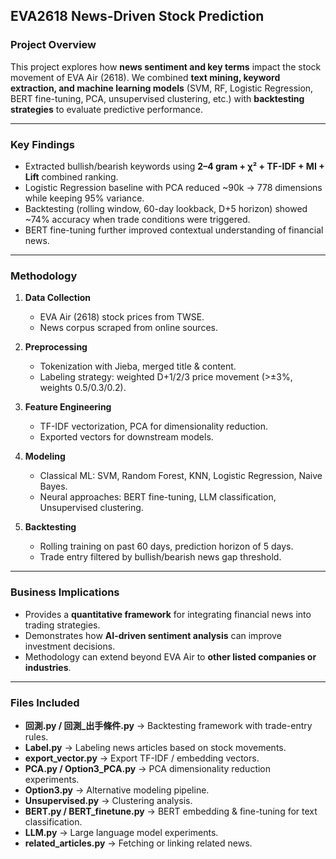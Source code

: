 ## EVA2618 News-Driven Stock Prediction

### Project Overview

This project explores how **news sentiment and key terms** impact the stock movement of EVA Air (2618).
We combined **text mining, keyword extraction, and machine learning models** (SVM, RF, Logistic Regression, BERT fine-tuning, PCA, unsupervised clustering, etc.) with **backtesting strategies** to evaluate predictive performance.

---

### Key Findings

* Extracted bullish/bearish keywords using **2–4 gram + χ² + TF-IDF + MI + Lift** combined ranking.
* Logistic Regression baseline with PCA reduced ~90k → 778 dimensions while keeping 95% variance.
* Backtesting (rolling window, 60-day lookback, D+5 horizon) showed ~74% accuracy when trade conditions were triggered.
* BERT fine-tuning further improved contextual understanding of financial news.

---

### Methodology

1. **Data Collection**

   * EVA Air (2618) stock prices from TWSE.
   * News corpus scraped from online sources.

2. **Preprocessing**

   * Tokenization with Jieba, merged title & content.
   * Labeling strategy: weighted D+1/2/3 price movement (>±3%, weights 0.5/0.3/0.2).

3. **Feature Engineering**

   * TF-IDF vectorization, PCA for dimensionality reduction.
   * Exported vectors for downstream models.

4. **Modeling**

   * Classical ML: SVM, Random Forest, KNN, Logistic Regression, Naive Bayes.
   * Neural approaches: BERT fine-tuning, LLM classification, Unsupervised clustering.

5. **Backtesting**

   * Rolling training on past 60 days, prediction horizon of 5 days.
   * Trade entry filtered by bullish/bearish news gap threshold.

---

### Business Implications

* Provides a **quantitative framework** for integrating financial news into trading strategies.
* Demonstrates how **AI-driven sentiment analysis** can improve investment decisions.
* Methodology can extend beyond EVA Air to **other listed companies or industries**.

---

### Files Included

* **回測.py / 回測_出手條件.py** → Backtesting framework with trade-entry rules.
* **Label.py** → Labeling news articles based on stock movements.
* **export_vector.py** → Export TF-IDF / embedding vectors.
* **PCA.py / Option3_PCA.py** → PCA dimensionality reduction experiments.
* **Option3.py** → Alternative modeling pipeline.
* **Unsupervised.py** → Clustering analysis.
* **BERT.py / BERT_finetune.py** → BERT embedding & fine-tuning for text classification.
* **LLM.py** → Large language model experiments.
* **related_articles.py** → Fetching or linking related news.

